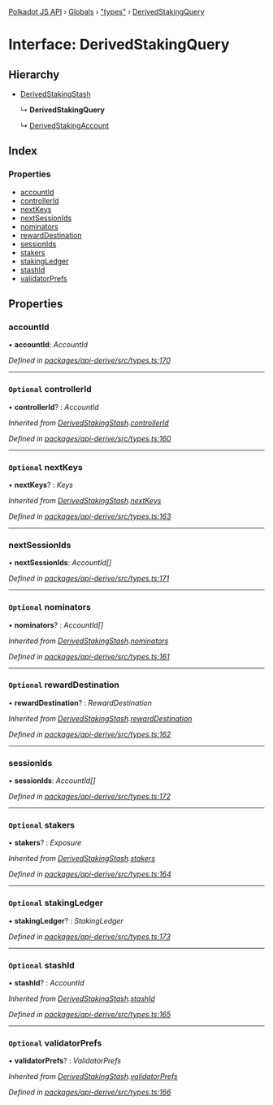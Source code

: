 [Polkadot JS API](../README.md) › [Globals](../globals.md) › ["types"](../modules/_types_.md) › [DerivedStakingQuery](_types_.derivedstakingquery.md)

# Interface: DerivedStakingQuery

## Hierarchy

* [DerivedStakingStash](_types_.derivedstakingstash.md)

  ↳ **DerivedStakingQuery**

  ↳ [DerivedStakingAccount](_types_.derivedstakingaccount.md)

## Index

### Properties

* [accountId](_types_.derivedstakingquery.md#accountid)
* [controllerId](_types_.derivedstakingquery.md#optional-controllerid)
* [nextKeys](_types_.derivedstakingquery.md#optional-nextkeys)
* [nextSessionIds](_types_.derivedstakingquery.md#nextsessionids)
* [nominators](_types_.derivedstakingquery.md#optional-nominators)
* [rewardDestination](_types_.derivedstakingquery.md#optional-rewarddestination)
* [sessionIds](_types_.derivedstakingquery.md#sessionids)
* [stakers](_types_.derivedstakingquery.md#optional-stakers)
* [stakingLedger](_types_.derivedstakingquery.md#optional-stakingledger)
* [stashId](_types_.derivedstakingquery.md#optional-stashid)
* [validatorPrefs](_types_.derivedstakingquery.md#optional-validatorprefs)

## Properties

###  accountId

• **accountId**: *AccountId*

*Defined in [packages/api-derive/src/types.ts:170](https://github.com/polkadot-js/api/blob/3a1f284fa8/packages/api-derive/src/types.ts#L170)*

___

### `Optional` controllerId

• **controllerId**? : *AccountId*

*Inherited from [DerivedStakingStash](_types_.derivedstakingstash.md).[controllerId](_types_.derivedstakingstash.md#optional-controllerid)*

*Defined in [packages/api-derive/src/types.ts:160](https://github.com/polkadot-js/api/blob/3a1f284fa8/packages/api-derive/src/types.ts#L160)*

___

### `Optional` nextKeys

• **nextKeys**? : *Keys*

*Inherited from [DerivedStakingStash](_types_.derivedstakingstash.md).[nextKeys](_types_.derivedstakingstash.md#optional-nextkeys)*

*Defined in [packages/api-derive/src/types.ts:163](https://github.com/polkadot-js/api/blob/3a1f284fa8/packages/api-derive/src/types.ts#L163)*

___

###  nextSessionIds

• **nextSessionIds**: *AccountId[]*

*Defined in [packages/api-derive/src/types.ts:171](https://github.com/polkadot-js/api/blob/3a1f284fa8/packages/api-derive/src/types.ts#L171)*

___

### `Optional` nominators

• **nominators**? : *AccountId[]*

*Inherited from [DerivedStakingStash](_types_.derivedstakingstash.md).[nominators](_types_.derivedstakingstash.md#optional-nominators)*

*Defined in [packages/api-derive/src/types.ts:161](https://github.com/polkadot-js/api/blob/3a1f284fa8/packages/api-derive/src/types.ts#L161)*

___

### `Optional` rewardDestination

• **rewardDestination**? : *RewardDestination*

*Inherited from [DerivedStakingStash](_types_.derivedstakingstash.md).[rewardDestination](_types_.derivedstakingstash.md#optional-rewarddestination)*

*Defined in [packages/api-derive/src/types.ts:162](https://github.com/polkadot-js/api/blob/3a1f284fa8/packages/api-derive/src/types.ts#L162)*

___

###  sessionIds

• **sessionIds**: *AccountId[]*

*Defined in [packages/api-derive/src/types.ts:172](https://github.com/polkadot-js/api/blob/3a1f284fa8/packages/api-derive/src/types.ts#L172)*

___

### `Optional` stakers

• **stakers**? : *Exposure*

*Inherited from [DerivedStakingStash](_types_.derivedstakingstash.md).[stakers](_types_.derivedstakingstash.md#optional-stakers)*

*Defined in [packages/api-derive/src/types.ts:164](https://github.com/polkadot-js/api/blob/3a1f284fa8/packages/api-derive/src/types.ts#L164)*

___

### `Optional` stakingLedger

• **stakingLedger**? : *StakingLedger*

*Defined in [packages/api-derive/src/types.ts:173](https://github.com/polkadot-js/api/blob/3a1f284fa8/packages/api-derive/src/types.ts#L173)*

___

### `Optional` stashId

• **stashId**? : *AccountId*

*Inherited from [DerivedStakingStash](_types_.derivedstakingstash.md).[stashId](_types_.derivedstakingstash.md#optional-stashid)*

*Defined in [packages/api-derive/src/types.ts:165](https://github.com/polkadot-js/api/blob/3a1f284fa8/packages/api-derive/src/types.ts#L165)*

___

### `Optional` validatorPrefs

• **validatorPrefs**? : *ValidatorPrefs*

*Inherited from [DerivedStakingStash](_types_.derivedstakingstash.md).[validatorPrefs](_types_.derivedstakingstash.md#optional-validatorprefs)*

*Defined in [packages/api-derive/src/types.ts:166](https://github.com/polkadot-js/api/blob/3a1f284fa8/packages/api-derive/src/types.ts#L166)*
